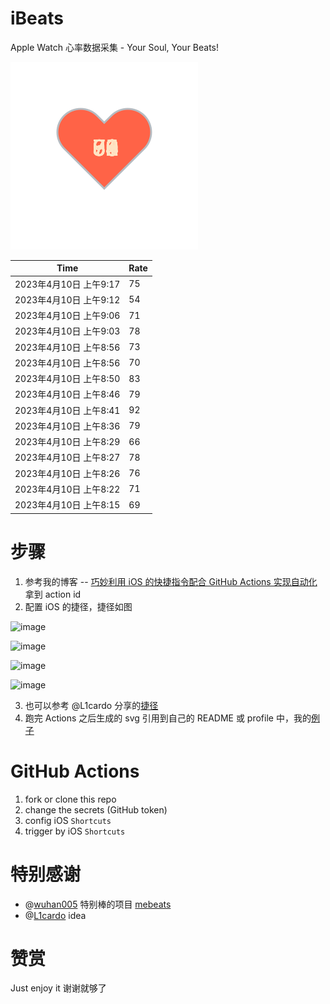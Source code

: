 # iBeats
Apple Watch 心率数据采集 - Your Soul, Your Beats!

![](./files/heart.svg)

<!--START_SECTION:my_heart_rate-->
| Time | Rate | 
 | ---- | ---- | 
| 2023年4月10日 上午9:17 | 75 |
| 2023年4月10日 上午9:12 | 54 |
| 2023年4月10日 上午9:06 | 71 |
| 2023年4月10日 上午9:03 | 78 |
| 2023年4月10日 上午8:56 | 73 |
| 2023年4月10日 上午8:56 | 70 |
| 2023年4月10日 上午8:50 | 83 |
| 2023年4月10日 上午8:46 | 79 |
| 2023年4月10日 上午8:41 | 92 |
| 2023年4月10日 上午8:36 | 79 |
| 2023年4月10日 上午8:29 | 66 |
| 2023年4月10日 上午8:27 | 78 |
| 2023年4月10日 上午8:26 | 76 |
| 2023年4月10日 上午8:22 | 71 |
| 2023年4月10日 上午8:15 | 69 |

<!--END_SECTION:my_heart_rate-->

# 步骤
1. 参考我的博客 -- [巧妙利用 iOS 的快捷指令配合 GitHub Actions 实现自动化](https://github.com/yihong0618/gitblog/issues/198) 拿到 action id
2. 配置 iOS 的捷径，捷径如图

![image](https://user-images.githubusercontent.com/15976103/122154218-0db0b480-ce97-11eb-93bb-5aec07c558dc.png)

![image](https://user-images.githubusercontent.com/15976103/122154236-186b4980-ce97-11eb-8e4b-70551a0391ae.png)

![image](https://user-images.githubusercontent.com/15976103/122154268-2d47dd00-ce97-11eb-902e-3acf292265a9.png)

![image](https://user-images.githubusercontent.com/15976103/122174055-fa144680-ceb4-11eb-9be2-3eb83cd516f7.png)

3. 也可以参考 @L1cardo 分享的[捷径](https://www.icloud.com/shortcuts/6ab6047b459c41ad822ad6b94b1c03d4)
4. 跑完 Actions 之后生成的 svg 引用到自己的 README 或 profile 中，我的[例子](https://github.com/yihong0618) 

# GitHub Actions

1. fork or clone this repo
2. change the secrets (GitHub token)
3. config iOS `Shortcuts` 
4. trigger by iOS `Shortcuts`

# 特别感谢
- @[wuhan005](https://github.com/wuhan005) 特别棒的项目 [mebeats](https://github.com/wuhan005/mebeats)
- @[L1cardo](https://github.com/L1cardo) idea

# 赞赏
Just enjoy it
谢谢就够了

